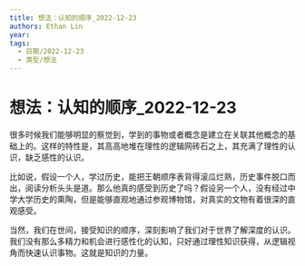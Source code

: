 ```yaml
---
title: 想法：认知的顺序_2022-12-23
authors: Ethan Lin
year:
tags:
  - 日期/2022-12-23 
  - 类型/想法 
---
```



# 想法：认知的顺序_2022-12-23





很多时候我们能够明显的察觉到，学到的事物或者概念是建立在关联其他概念的基础上的。这样的特性是，其高高地堆在理性的逻辑网砖石之上，其充满了理性的认识，缺乏感性的认识。

  

比如说，假设一个人，学过历史，能把王朝顺序表背得滚瓜烂熟，历史事件脱口而出，阅读分析头头是道。那么他真的感受到历史了吗？假设另一个人，没有经过中学大学历史的熏陶，但是能够直观地通过参观博物馆，对真实的文物有着很深的直观感受。

  

当然，我们在世间，接受知识的顺序，深刻影响了我们对于世界了解深度的认识。我们没有那么多精力和机会进行感性化的认知，只好通过理性知识获得，从逻辑视角而快速认识事物。这就是知识的力量。